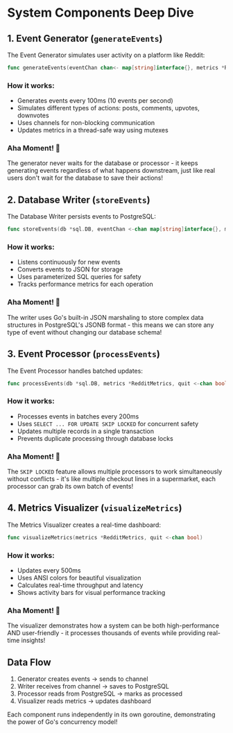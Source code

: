 # System Components Deep Dive

## 1. Event Generator (`generateEvents`)

The Event Generator simulates user activity on a platform like Reddit:

```go
func generateEvents(eventChan chan<- map[string]interface{}, metrics *RedditMetrics, quit <-chan bool)
```

### How it works:
- Generates events every 100ms (10 events per second)
- Simulates different types of actions: posts, comments, upvotes, downvotes
- Uses channels for non-blocking communication
- Updates metrics in a thread-safe way using mutexes

### Aha Moment! 🎉
The generator never waits for the database or processor - it keeps generating events regardless of what happens downstream, just like real users don't wait for the database to save their actions!

## 2. Database Writer (`storeEvents`)

The Database Writer persists events to PostgreSQL:

```go
func storeEvents(db *sql.DB, eventChan <-chan map[string]interface{}, metrics *RedditMetrics, quit <-chan bool)
```

### How it works:
- Listens continuously for new events
- Converts events to JSON for storage
- Uses parameterized SQL queries for safety
- Tracks performance metrics for each operation

### Aha Moment! 🎉
The writer uses Go's built-in JSON marshaling to store complex data structures in PostgreSQL's JSONB format - this means we can store any type of event without changing our database schema!

## 3. Event Processor (`processEvents`)

The Event Processor handles batched updates:

```go
func processEvents(db *sql.DB, metrics *RedditMetrics, quit <-chan bool)
```

### How it works:
- Processes events in batches every 200ms
- Uses `SELECT ... FOR UPDATE SKIP LOCKED` for concurrent safety
- Updates multiple records in a single transaction
- Prevents duplicate processing through database locks

### Aha Moment! 🎉
The `SKIP LOCKED` feature allows multiple processors to work simultaneously without conflicts - it's like multiple checkout lines in a supermarket, each processor can grab its own batch of events!

## 4. Metrics Visualizer (`visualizeMetrics`)

The Metrics Visualizer creates a real-time dashboard:

```go
func visualizeMetrics(metrics *RedditMetrics, quit <-chan bool)
```

### How it works:
- Updates every 500ms
- Uses ANSI colors for beautiful visualization
- Calculates real-time throughput and latency
- Shows activity bars for visual performance tracking

### Aha Moment! 🎉
The visualizer demonstrates how a system can be both high-performance AND user-friendly - it processes thousands of events while providing real-time insights!

## Data Flow

1. Generator creates events → sends to channel
2. Writer receives from channel → saves to PostgreSQL
3. Processor reads from PostgreSQL → marks as processed
4. Visualizer reads metrics → updates dashboard

Each component runs independently in its own goroutine, demonstrating the power of Go's concurrency model! 